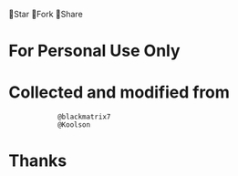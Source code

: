 🚫Star 🚫Fork 🚫Share
  
   # For Personal Use Only

    
   # Collected and modified from       
                @blackmatrix7
                @Koolson
# Thanks
